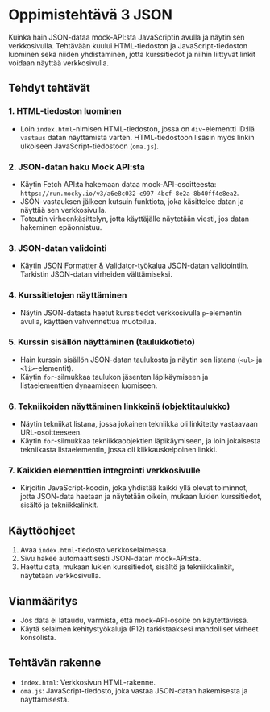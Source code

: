 # Oppimistehtävä 3 JSON

Kuinka hain JSON-dataa mock-API:sta JavaScriptin avulla ja näytin sen verkkosivulla. Tehtävään kuului HTML-tiedoston ja JavaScript-tiedoston luominen sekä niiden yhdistäminen, jotta kurssitiedot ja niihin liittyvät linkit voidaan näyttää verkkosivulla.

## Tehdyt tehtävät

### 1. HTML-tiedoston luominen
- Loin `index.html`-nimisen HTML-tiedoston, jossa on `div`-elementti ID:llä `vastaus` datan näyttämistä varten. HTML-tiedostoon lisäsin myös linkin ulkoiseen JavaScript-tiedostoon (`oma.js`).

### 2. JSON-datan haku Mock API:sta
  - Käytin Fetch API:ta hakemaan dataa mock-API-osoitteesta: `https://run.mocky.io/v3/a6e8c032-c997-4bcf-8e2a-8b40ff4e8ea2`.
  - JSON-vastauksen jälkeen kutsuin funktiota, joka käsittelee datan ja näyttää sen verkkosivulla.
  - Toteutin virheenkäsittelyn, jotta käyttäjälle näytetään viesti, jos datan hakeminen epäonnistuu.

### 3. JSON-datan validointi
- Käytin [JSON Formatter & Validator](https://jsonformatter.curiousconcept.com/)-työkalua JSON-datan validointiin. Tarkistin JSON-datan virheiden välttämiseksi.

### 4. Kurssitietojen näyttäminen
- Näytin JSON-datasta haetut kurssitiedot verkkosivulla `p`-elementin avulla, käyttäen vahvennettua muotoilua.

### 5. Kurssin sisällön näyttäminen (taulukkotieto)
  - Hain kurssin sisällön JSON-datan taulukosta ja näytin sen listana (`<ul>` ja `<li>`-elementit).
  - Käytin `for`-silmukkaa taulukon jäsenten läpikäymiseen ja listaelementtien dynaamiseen luomiseen.

### 6. Tekniikoiden näyttäminen linkkeinä (objektitaulukko)
  - Näytin tekniikat listana, jossa jokainen tekniikka oli linkitetty vastaavaan URL-osoitteeseen.
  - Käytin `for`-silmukkaa tekniikkaobjektien läpikäymiseen, ja loin jokaisesta tekniikasta listaelementin, jossa oli klikkauskelpoinen linkki.

### 7. Kaikkien elementtien integrointi verkkosivulle
- Kirjoitin JavaScript-koodin, joka yhdistää kaikki yllä olevat toiminnot, jotta JSON-data haetaan ja näytetään oikein, mukaan lukien kurssitiedot, sisältö ja tekniikkalinkit.

## Käyttöohjeet
1. Avaa `index.html`-tiedosto verkkoselaimessa.
2. Sivu hakee automaattisesti JSON-datan mock-API:sta.
3. Haettu data, mukaan lukien kurssitiedot, sisältö ja tekniikkalinkit, näytetään verkkosivulla.

## Vianmääritys
- Jos data ei lataudu, varmista, että mock-API-osoite on käytettävissä.
- Käytä selaimen kehitystyökaluja (F12) tarkistaaksesi mahdolliset virheet konsolista.

## Tehtävän rakenne
- `index.html`: Verkkosivun HTML-rakenne.
- `oma.js`: JavaScript-tiedosto, joka vastaa JSON-datan hakemisesta ja näyttämisestä.

